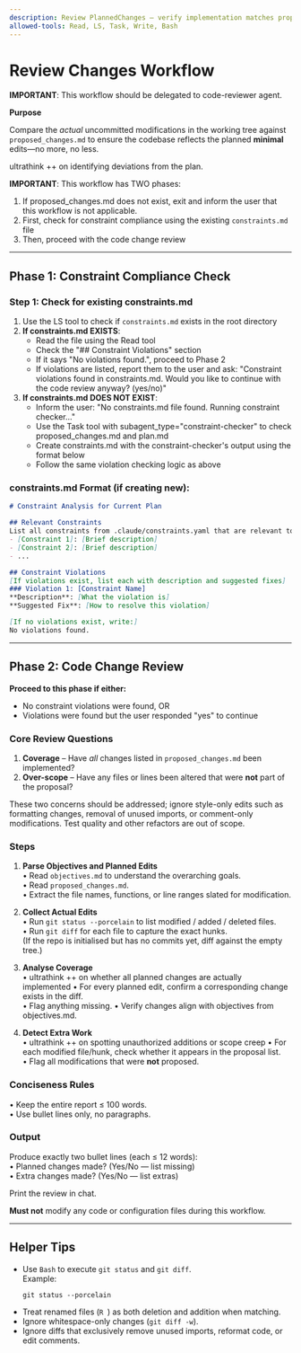 ```yaml
---
description: Review PlannedChanges – verify implementation matches proposed_changes.md
allowed-tools: Read, LS, Task, Write, Bash
---
```


# Review Changes Workflow

**IMPORTANT**: This workflow should be delegated to code-reviewer agent.

**Purpose**

Compare the _actual_ uncommitted modifications in the working tree against `proposed_changes.md` to ensure the codebase reflects the planned **minimal** edits—no more, no less.

ultrathink ++ on identifying deviations from the plan.

**IMPORTANT**: This workflow has TWO phases:
1. If proposed_changes.md does not exist, exit and inform the user that this workflow is not applicable.
2. First, check for constraint compliance using the existing `constraints.md` file
3. Then, proceed with the code change review

---

## Phase 1: Constraint Compliance Check

### Step 1: Check for existing constraints.md
1. Use the LS tool to check if `constraints.md` exists in the root directory
2. **If constraints.md EXISTS**:
   - Read the file using the Read tool
   - Check the "## Constraint Violations" section
   - If it says "No violations found.", proceed to Phase 2
   - If violations are listed, report them to the user and ask: "Constraint violations found in constraints.md. Would you like to continue with the code review anyway? (yes/no)"
3. **If constraints.md DOES NOT EXIST**:
   - Inform the user: "No constraints.md file found. Running constraint checker..."
   - Use the Task tool with subagent_type="constraint-checker" to check proposed_changes.md and plan.md
   - Create constraints.md with the constraint-checker's output using the format below
   - Follow the same violation checking logic as above

### constraints.md Format (if creating new):
```markdown
# Constraint Analysis for Current Plan

## Relevant Constraints
List all constraints from .claude/constraints.yaml that are relevant to the current plan:
- [Constraint 1]: [Brief description]
- [Constraint 2]: [Brief description]
- ...

## Constraint Violations
[If violations exist, list each with description and suggested fixes]
### Violation 1: [Constraint Name]
**Description**: [What the violation is]
**Suggested Fix**: [How to resolve this violation]

[If no violations exist, write:]
No violations found.
```

---

## Phase 2: Code Change Review

**Proceed to this phase if either:**
- No constraint violations were found, OR
- Violations were found but the user responded "yes" to continue

### Core Review Questions
1. **Coverage** – Have _all_ changes listed in `proposed_changes.md` been implemented?
2. **Over-scope** – Have any files or lines been altered that were **not** part of the proposal?

These two concerns should be addressed; ignore style-only edits such as formatting changes, removal of unused imports, or comment-only modifications. Test quality and other refactors are out of scope.

### Steps

1. **Parse Objectives and Planned Edits**  
   • Read `objectives.md` to understand the overarching goals.  
   • Read `proposed_changes.md`.  
   • Extract the file names, functions, or line ranges slated for modification.

2. **Collect Actual Edits**  
   • Run `git status --porcelain` to list modified / added / deleted files.  
   • Run `git diff` for each file to capture the exact hunks.  
   (If the repo is initialised but has no commits yet, diff against the empty tree.)

3. **Analyse Coverage**  
   • ultrathink ++ on whether all planned changes are actually implemented
   • For every planned edit, confirm a corresponding change exists in the diff.  
   • Flag anything missing.
   • Verify changes align with objectives from objectives.md.

4. **Detect Extra Work**  
   • ultrathink ++ on spotting unauthorized additions or scope creep
   • For each modified file/hunk, check whether it appears in the proposal list.  
   • Flag all modifications that were **not** proposed.

### Conciseness Rules
• Keep the entire report ≤ 100 words.  
• Use bullet lines only, no paragraphs.  

### Output  
   Produce exactly two bullet lines (each ≤ 12 words):  
   • Planned changes made? (Yes/No — list missing)  
   • Extra changes made? (Yes/No — list extras)

   Print the review in chat.

**Must not** modify any code or configuration files during this workflow.

---

## Helper Tips

* Use `Bash` to execute `git status` and `git diff`.  
  Example:
  ```
  git status --porcelain
  ```
* Treat renamed files (`R `) as both deletion and addition when matching.
* Ignore whitespace-only changes (`git diff -w`).
* Ignore diffs that exclusively remove unused imports, reformat code, or edit comments.